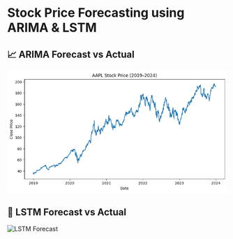 # Stock Price Forecasting using ARIMA & LSTM
## 📈 ARIMA Forecast vs Actual
![ARIMA Forecast](results/download.png)

## 🤖 LSTM Forecast vs Actual
![LSTM Forecast](results/lstm_forecast.png)

